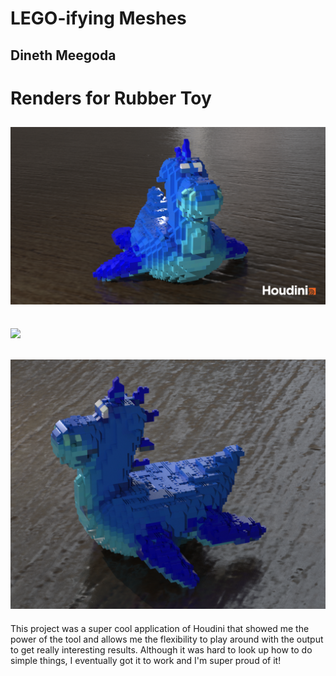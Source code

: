 # LEGO-ifying Meshes

## Dineth Meegoda

Renders for Rubber Toy
==================
![](./render/brickifier.karma1.0001.png)
---
![](./render/brickifier2.png)
---
![](./render/brickifier3.png)
---

This project was a super cool application of Houdini that showed me the power of the tool and allows me the flexibility to play around with the output to get really interesting results. Although it was hard to look up how to do simple things, I eventually got it to work and I'm super proud of it!